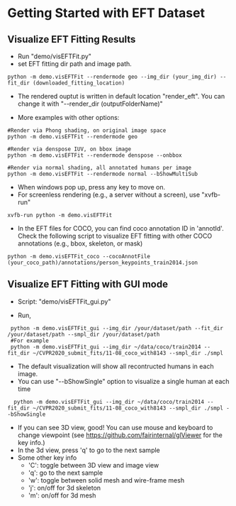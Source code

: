 # Getting Started with EFT Dataset

## Visualize EFT Fitting Results
- Run "demo/visEFTFit.py" 
- set EFT fitting dir path and image path. 
```
python -m demo.visEFTFit --rendermode geo --img_dir (your_img_dir) --fit_dir (downloaded_fitting_location)
```
- The rendered ouptut is written in default location "render_eft". You can change it with "--render_dir (outputFolderName)"

- More examples with other options:

```
#Render via Phong shading, on original image space
python -m demo.visEFTFit --rendermode geo

#Render via denspose IUV, on bbox image
python -m demo.visEFTFit --rendermode denspose --onbbox

#Render via normal shading, all annotated humans per image
python -m demo.visEFTFit --rendermode normal --bShowMultiSub
```
- When windows pop up, press any key to move on.
- For screenless rendering (e.g., a server without a screen), use "xvfb-run"
```
xvfb-run python -m demo.visEFTFit
```
- In the EFT files for COCO, you can find coco annotation ID in 'annotId'. 
Check the following script to visualize EFT fitting with other COCO annotations (e.g., bbox, skeleton, or mask)
```
python -m demo.visEFTFit_coco --cocoAnnotFile (your_coco_path)/annotations/person_keypoints_train2014.json

```

## Visualize EFT Fitting with GUI mode
- Script: "demo/visEFTFit_gui.py" 

- Run,
```
 python -m demo.visEFTFit_gui --img_dir /your/dataset/path --fit_dir /your/dataset/path --smpl_dir /your/dataset/path
 #For example
 python -m demo.visEFTFit_gui --img_dir ~/data/coco/train2014 --fit_dir ~/CVPR2020_submit_fits/11-08_coco_with8143 --smpl_dir ./smpl
```
- The default visualization will show all recontructed humans in each image. 
- You can use "--bShowSingle" option to visualize a single human at each time
```
  python -m demo.visEFTFit_gui --img_dir ~/data/coco/train2014 --fit_dir ~/CVPR2020_submit_fits/11-08_coco_with8143 --smpl_dir ./smpl --bShowSingle
```

 - If you can see 3D view, good! You can use mouse and keyboard to change viewpoint (see https://github.com/fairinternal/glViewer for the key info.)
 - In the 3d view, press 'q' to go to the next sample
 - Some other key info
   - 'C': toggle between 3D view and image view
   - 'q': go to the next sample
   - 'w': toggle between solid mesh and wire-frame mesh
   - 'j': on/off for 3d skeleton
   - 'm': on/off for 3d mesh  
